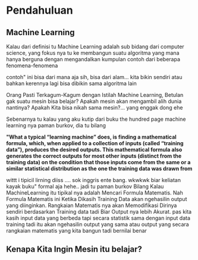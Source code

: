 # Pendahuluan 

## Machine Learning 
Kalau dari definisi tu Machine Learning adalah sub bidang dari computer science, yang fokus nya tu ke membangun suatu algoritma yang mana hanya berguna dengan mengandalkan kumpulan contoh dari beberapa fenomena-fenomena

contoh" ini bisa dari mana aja sih, bisa dari alam... kita bikin sendiri atau bahkan kerennya lagi bisa dibikin sama algoritma lain 

Orang Pasti Terkagum-Kagum dengan Istilah Machine Learning, Betulan gak suatu mesin bisa belajar? Apakah mesin akan mengambil alih dunia nantinya? Apakah Kita bisa nikah sama mesin?... yang enggak dong ehe

Sebenarnya tu kalau yang aku kutip dari buku the hundred page machine learning nya paman burkov, dia tu bilang  

__"What a typical “learning machine” does, is finding a mathematical formula, which, when applied to a collection of inputs (called “training data”), produces the desired outputs. This mathematical formula also generates the correct outputs for most other inputs (distinct from the training data) on the condition that those inputs come from the same or a similar statistical distribution as the one the training data was drawn from__

wittt i tipicil lirning diiss .... sok inggris ente bang. wkwkwk biar keliatan kayak buku" formal aja hehe.. jadi tu paman burkov Bilang Kalau MachineLearning itu tipikal nya adalah Mencari Formula Matematis. Nah Formula Matematis ini Ketika Dikasih Training Data akan ngehasilin output yang diinginkan. Rangkaian Matematis nya akan Memodifikasi Dirinya sendiri berdasarkan Training data tadi Biar Output nya lebih Akurat. pas kita kasih input data yang berbeda tapi secara statistik sama dengan input data training tadi itu akan ngehasilin output yang sama atau output yang secara rangkaian matematis yang kita bangun tadi bernilai benar 


## Kenapa Kita Ingin Mesin itu belajar?
